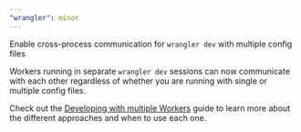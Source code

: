 ```yaml
---
"wrangler": minor
---
```


Enable cross-process communication for `wrangler dev` with multiple config files

Workers running in separate `wrangler dev` sessions can now communicate with each other regardless of whether you are running with single or multiple config files.

Check out the [Developing with multiple Workers](https://developers.cloudflare.com/workers/development-testing/multi-workers) guide to learn more about the different approaches and when to use each one.
